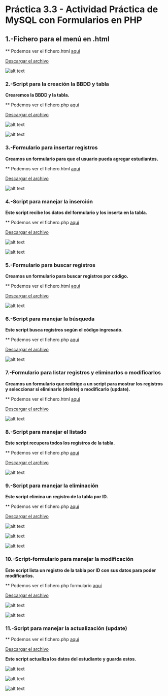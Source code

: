 # Práctica 3.3 - Actividad Práctica de MySQL con Formularios en PHP

## 1.-Fichero para el menú en .html

** Podemos ver el fichero.html [aquí](operacionesBBDD.md)

[Descargar el archivo](./operacionesBBDD.html)

![alt text](image.png)

### 2.-Script para la creación la BBDD y tabla

**Crearemos la BBDD y la tabla.**

** Podemos ver el fichero.php [aquí](crearBBDD.md)

[Descargar el archivo](./crearBBDD.php)

![alt text](image-1.png)

![alt text](image-4.png)

### 3.-Formulario para insertar registros

**Creamos un formulario para que el usuario pueda agregar estudiantes.**

** Podemos ver el fichero.html [aquí](insertar-html.md)

[Descargar el archivo](./insertar.html)

![alt text](image-2.png)

### 4.-Script para manejar la inserción

**Este script recibe los datos del formulario y los inserta en la tabla.**

** Podemos ver el fichero.php [aquí](insertar-php.md)

[Descargar el archivo](./insertar.php)

![alt text](image-3.png)

![alt text](image-5.png)

### 5.-Formulario para buscar registros

**Creamos un formulario para buscar registros por código.**

** Podemos ver el fichero.html [aquí](buscar-html.md)

[Descargar el archivo](./buscar.html)

![alt text](image-6.png)

### 6.-Script para manejar la búsqueda

**Este script busca registros según el código ingresado.**

** Podemos ver el fichero.php [aquí](buscar-php.md)

[Descargar el archivo](./buscar.php)

![alt text](image-7.png)

### 7.-Formulario para listar registros y eliminarlos o modificarlos

**Creamos un formulario que redirige a un script para mostrar los registros y seleccionar si eliminarlo (delete) o modificarlo (update).**

** Podemos ver el fichero.html [aquí](listar-html.md)

[Descargar el archivo](./listar.html)

![alt text](image-8.png)

### 8.-Script para manejar el listado

**Este script recupera todos los registros de la tabla.**

** Podemos ver el fichero.php [aquí](listar-php.md)

[Descargar el archivo](./listar.php)

![alt text](image-9.png)

### 9.-Script para manejar la eliminación

**Este script elimina un registro de la tabla por ID.**

** Podemos ver el fichero.php [aquí](eliminar.md)

[Descargar el archivo](./eliminar.php)

![alt text](image-10.png)

![alt text](image-12.png)

![alt text](image-11.png)

### 10.-Script-formulario para manejar la modificación

**Este script lista un registro de la tabla por ID con sus datos para poder modificarlos.**

** Podemos ver el fichero.php formulario [aquí](modificar.md)

[Descargar el archivo](./modificar.php)

![alt text](image-13.png)

![alt text](image-14.png)

### 11.-Script para manejar la actualización (update)

** Podemos ver el fichero.php [aquí](guardarcambios.md)

[Descargar el archivo](./guardarcambios.php)

**Este script actualiza los datos del estudiante y guarda estos.**

![alt text](image-15.png)

![alt text](image-16.png)

![alt text](image-17.png)
